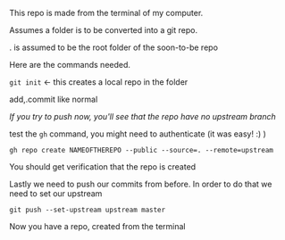 This repo is made from the terminal of my computer.

Assumes a folder is to be converted into a git repo. 

. is assumed to be the root folder of the soon-to-be repo

Here are the commands needed.


`git init` <- this creates a local repo in the folder

add,.commit like normal

*If you try to push now, you'll see that the repo have no upstream branch*


test the `gh` command, you might need to authenticate (it was easy! :) )

`gh repo create NAMEOFTHEREPO --public --source=. --remote=upstream`

You should get verification that the repo is created


Lastly we need to push our commits from before. In order to do that we need to set our upstream

`git push --set-upstream upstream master`


Now you have a repo, created from the terminal
